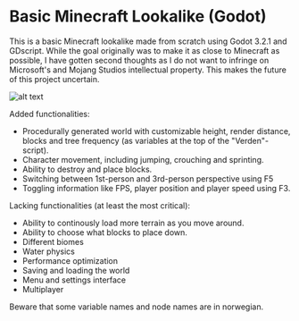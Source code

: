 # Basic Minecraft Lookalike (Godot)

This is a basic Minecraft lookalike made from scratch using Godot 3.2.1 and GDscript. While the goal originally was to make it as close to Minecraft as possible, I have gotten second thoughts as I do not want to infringe on Microsoft's and Mojang Studios intellectual property. This makes the future of this project uncertain.

![alt text](https://repository-images.githubusercontent.com/280267214/fb289800-c84d-11ea-8cb1-6692ebc0e5c4)

Added functionalities:
- Procedurally generated world with customizable height, render distance, blocks and tree frequency (as variables at the top of the "Verden"-script).
- Character movement, including jumping, crouching and sprinting.
- Ability to destroy and place blocks.
- Switching between 1st-person and 3rd-person perspective using F5
- Toggling information like FPS, player position and player speed using F3.

Lacking functionalities (at least the most critical):
- Ability to continously load more terrain as you move around.
- Ability to choose what blocks to place down.
- Different biomes
- Water physics
- Performance optimization
- Saving and loading the world
- Menu and settings interface
- Multiplayer

Beware that some variable names and node names are in norwegian.

